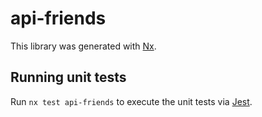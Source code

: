# api-friends

This library was generated with [Nx](https://nx.dev).

## Running unit tests

Run `nx test api-friends` to execute the unit tests via [Jest](https://jestjs.io).
